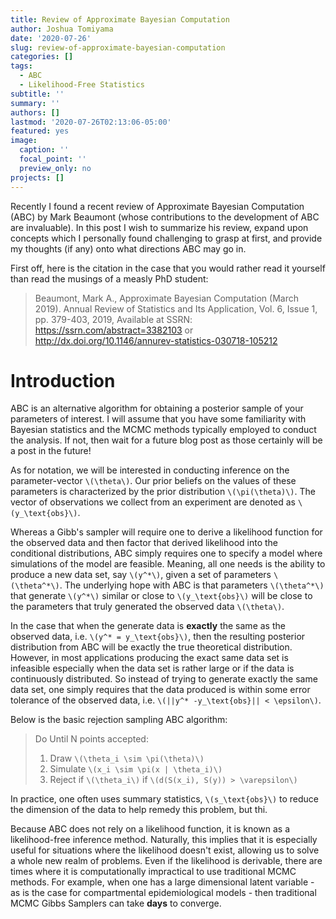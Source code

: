 ```yaml
---
title: Review of Approximate Bayesian Computation
author: Joshua Tomiyama
date: '2020-07-26'
slug: review-of-approximate-bayesian-computation
categories: []
tags:
  - ABC
  - Likelihood-Free Statistics
subtitle: ''
summary: ''
authors: []
lastmod: '2020-07-26T02:13:06-05:00'
featured: yes
image:
  caption: ''
  focal_point: ''
  preview_only: no
projects: []
---
```


Recently I found a recent review of Approximate Bayesian Computation (ABC) by Mark Beaumont (whose contributions to the development of ABC are invaluable). In this post I wish to summarize his review, expand upon concepts which I personally found challenging to grasp at first, and provide my thoughts (if any) onto what directions ABC may go in. 

First off, here is the citation in the case that you would rather read it yourself than read the musings of a measly PhD student:

> Beaumont, Mark A., Approximate Bayesian Computation (March 2019). Annual Review of Statistics and Its Application, Vol. 6, Issue 1, pp. 379-403, 2019, Available at SSRN: https://ssrn.com/abstract=3382103 or http://dx.doi.org/10.1146/annurev-statistics-030718-105212

# Introduction

ABC is an alternative algorithm for obtaining a posterior sample of your parameters of interest. I will assume that you have some familiarity with Bayesian statistics and the MCMC methods typically employed to conduct the analysis. If not, then wait for a future blog post as those certainly will be a post in the future!

As for notation, we will be interested in conducting inference on the parameter-vector `\(\theta\)`. Our prior beliefs on the values of these parameters is characterized by the prior distribution `\(\pi(\theta)\)`. The vector of observations we collect from an experiment are denoted as `\(y_\text{obs}\)`.

Whereas a Gibb's sampler will require one to derive a likelihood function for the observed data and then factor that derived likelihood into the conditional distributions, ABC simply requires one to specify a model where simulations of the model are feasible. Meaning, all one needs is the ability to produce a new data set, say `\(y^*\)`, given a set of parameters `\(\theta^*\)`. The underlying hope with ABC is that parameters `\(\theta^*\)` that generate `\(y^*\)` similar or close to `\(y_\text{obs}\)` will be close to the parameters that truly generated the observed data `\(\theta\)`. 

In the case that when the generate data is **exactly** the same as the observed data, i.e. `\(y^* = y_\text{obs}\)`, then the resulting posterior distribution from ABC will be exactly the true theoretical distribution. However, in most applications producing the exact same data set is infeasible especially when the data set is rather large or if the data is continuously distributed. So instead of trying to generate exactly the same data set, one simply requires that the data produced is within some error tolerance of the observed data, i.e. `\(||y^* -y_\text{obs}|| < \epsilon\)`. 

Below is the basic rejection sampling ABC algorithm:

> Do Until N points accepted:
> 1. Draw `\(\theta_i \sim \pi(\theta)\)`
> 2. Simulate `\(x_i \sim \pi(x | \theta_i)\)` 
> 3. Reject if `\(\theta_i\)` if `\(d(S(x_i), S(y)) > \varepsilon\)`

In practice, one often uses summary statistics, `\(s_\text{obs}\)` to reduce the dimension of the data to help remedy this problem, but thi.

Because ABC does not rely on a likelihood function, it is known as a likelihood-free inference method. Naturally, this implies that it is especially useful for situations where the likelihood doesn't exist, allowing us to solve a whole new realm of problems. Even if the likelihood is derivable, there are times where it is computationally impractical to use traditional MCMC methods. For example, when one has a large dimensional latent variable - as is the case for compartmental epidemiological models - then traditional MCMC Gibbs Samplers can take **days** to converge. 
